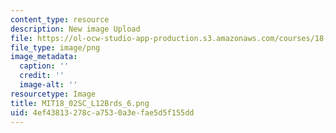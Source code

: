 ```yaml
---
content_type: resource
description: New image Upload
file: https://ol-ocw-studio-app-production.s3.amazonaws.com/courses/18-02sc-multivariable-calculus-fall-2010/4ef43813278ca7530a3efae5d5f155dd_MIT18_02SC_L12Brds_6.png
file_type: image/png
image_metadata:
  caption: ''
  credit: ''
  image-alt: ''
resourcetype: Image
title: MIT18_02SC_L12Brds_6.png
uid: 4ef43813-278c-a753-0a3e-fae5d5f155dd
---
```

